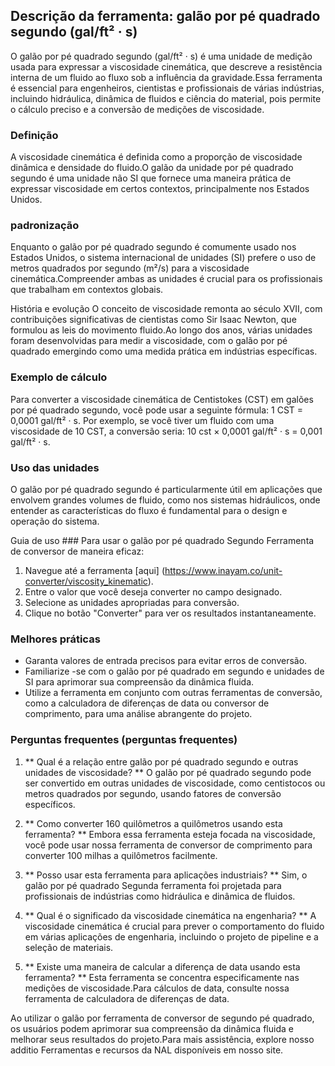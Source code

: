 ## Descrição da ferramenta: galão por pé quadrado segundo (gal/ft² · s)

O galão por pé quadrado segundo (gal/ft² · s) é uma unidade de medição usada para expressar a viscosidade cinemática, que descreve a resistência interna de um fluido ao fluxo sob a influência da gravidade.Essa ferramenta é essencial para engenheiros, cientistas e profissionais de várias indústrias, incluindo hidráulica, dinâmica de fluidos e ciência do material, pois permite o cálculo preciso e a conversão de medições de viscosidade.

### Definição
A viscosidade cinemática é definida como a proporção de viscosidade dinâmica e densidade do fluido.O galão da unidade por pé quadrado segundo é uma unidade não SI que fornece uma maneira prática de expressar viscosidade em certos contextos, principalmente nos Estados Unidos.

### padronização
Enquanto o galão por pé quadrado segundo é comumente usado nos Estados Unidos, o sistema internacional de unidades (SI) prefere o uso de metros quadrados por segundo (m²/s) para a viscosidade cinemática.Compreender ambas as unidades é crucial para os profissionais que trabalham em contextos globais.

História e evolução
O conceito de viscosidade remonta ao século XVII, com contribuições significativas de cientistas como Sir Isaac Newton, que formulou as leis do movimento fluido.Ao longo dos anos, várias unidades foram desenvolvidas para medir a viscosidade, com o galão por pé quadrado emergindo como uma medida prática em indústrias específicas.

### Exemplo de cálculo
Para converter a viscosidade cinemática de Centistokes (CST) em galões por pé quadrado segundo, você pode usar a seguinte fórmula:
1 CST = 0,0001 gal/ft² · s.
Por exemplo, se você tiver um fluido com uma viscosidade de 10 CST, a conversão seria:
10 cst × 0,0001 gal/ft² · s = 0,001 gal/ft² · s.

### Uso das unidades
O galão por pé quadrado segundo é particularmente útil em aplicações que envolvem grandes volumes de fluido, como nos sistemas hidráulicos, onde entender as características do fluxo é fundamental para o design e operação do sistema.

Guia de uso ###
Para usar o galão por pé quadrado Segundo Ferramenta de conversor de maneira eficaz:
1. Navegue até a ferramenta [aqui] (https://www.inayam.co/unit-converter/viscosity_kinematic).
2. Entre o valor que você deseja converter no campo designado.
3. Selecione as unidades apropriadas para conversão.
4. Clique no botão "Converter" para ver os resultados instantaneamente.

### Melhores práticas
- Garanta valores de entrada precisos para evitar erros de conversão.
- Familiarize -se com o galão por pé quadrado em segundo e unidades de SI para aprimorar sua compreensão da dinâmica fluida.
- Utilize a ferramenta em conjunto com outras ferramentas de conversão, como a calculadora de diferenças de data ou conversor de comprimento, para uma análise abrangente do projeto.

### Perguntas frequentes (perguntas frequentes)

1. ** Qual é a relação entre galão por pé quadrado segundo e outras unidades de viscosidade? **
O galão por pé quadrado segundo pode ser convertido em outras unidades de viscosidade, como centistocos ou metros quadrados por segundo, usando fatores de conversão específicos.

2. ** Como converter 160 quilômetros a quilômetros usando esta ferramenta? **
Embora essa ferramenta esteja focada na viscosidade, você pode usar nossa ferramenta de conversor de comprimento para converter 100 milhas a quilômetros facilmente.

3. ** Posso usar esta ferramenta para aplicações industriais? **
Sim, o galão por pé quadrado Segunda ferramenta foi projetada para profissionais de indústrias como hidráulica e dinâmica de fluidos.

4. ** Qual é o significado da viscosidade cinemática na engenharia? **
A viscosidade cinemática é crucial para prever o comportamento do fluido em várias aplicações de engenharia, incluindo o projeto de pipeline e a seleção de materiais.

5. ** Existe uma maneira de calcular a diferença de data usando esta ferramenta? **
Esta ferramenta se concentra especificamente nas medições de viscosidade.Para cálculos de data, consulte nossa ferramenta de calculadora de diferenças de data.

Ao utilizar o galão por ferramenta de conversor de segundo pé quadrado, os usuários podem aprimorar sua compreensão da dinâmica fluida e melhorar seus resultados do projeto.Para mais assistência, explore nosso additio Ferramentas e recursos da NAL disponíveis em nosso site.